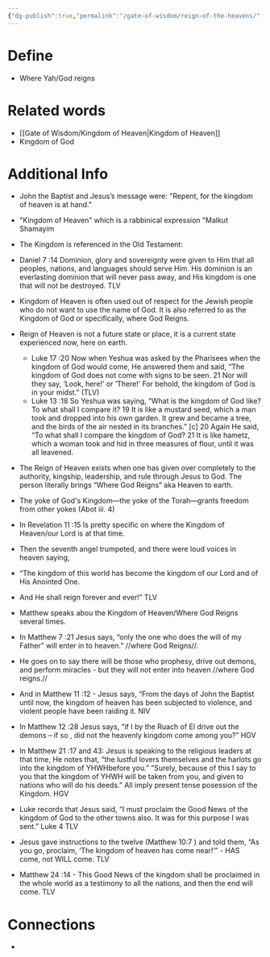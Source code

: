 ```yaml
---
{"dg-publish":true,"permalink":"/gate-of-wisdom/reign-of-the-heavens/","tags":["#GateWisdom"]}
---
```


# Define
- Where Yah/God reigns

# Related words
- [[Gate of Wisdom/Kingdom of Heaven\|Kingdom of Heaven]]
- Kingdom of God

# Additional Info
- John the Baptist  and Jesus’s message were: "Repent, for the kingdom of heaven is at hand." 

- "Kingdom of Heaven" which is a rabbinical expression "Malkut Shamayim

- The Kingdom is referenced in the Old Testament:

- Daniel 7 :14  Dominion, glory and sovereignty were given to Him that all peoples, nations, and languages should serve Him. His dominion is an everlasting dominion that will never pass away, and His kingdom is one that will not be destroyed. TLV

- Kingdom of Heaven is often used out of respect for the Jewish people who do not want to use the name of God. It is also referred to as the Kingdom of God  or specifically, where God Reigns.  

- Reign of Heaven is not a future state or place, it is a current state experienced now, here on earth. 
	- Luke 17 :20 Now when Yeshua was asked by the Pharisees when the kingdom of God would come, He answered them and said, “The kingdom of God does not come with signs to be seen. 21 Nor will they say, ‘Look, here!’ or ‘There!’ For behold, the kingdom of God is in your midst.” (TLV)
	- Luke 13 :18 So Yeshua was saying, “What is the kingdom of God like? To what shall I compare it? 19 It is like a mustard seed, which a man took and dropped into his own garden. It grew and became a tree, and the birds of the air nested in its branches.” [c] 20 Again He said, “To what shall I compare the kingdom of God? 21 It is like hametz, which a woman took and hid in three measures of flour, until it was all leavened.

- The Reign of Heaven exists when one has given over completely to the authority, kingship, leadership, and rule through Jesus to God. The person literally brings “Where God Reigns” aka Heaven to earth.

- The yoke of God's Kingdom—the yoke of the Torah—grants freedom from other yokes (Abot iii. 4)

- In Revelation 11 :15 Is pretty specific on where the Kingdom of Heaven/our Lord is at that time.

- Then the seventh angel trumpeted, and there were loud voices in heaven saying,

- “The kingdom of this world has become the kingdom of our Lord and of His Anointed One.
- And He shall reign forever and ever!” TLV

- Matthew speaks abou the Kingdom of Heaven/Where God Reigns several times.

- In Matthew 7 :21 Jesus says, “only the one who does the will of my Father” will enter in to heaven.” //where God Reigns//. 

- He goes on to say there will be those who prophesy, drive out demons, and perform miracles - but they will not enter into heaven //where God reigns.//

- And in Matthew 11 :12 - Jesus says, “From the days of John the Baptist until now, the kingdom of heaven has been subjected to violence, and violent people have been raiding it. NIV

- In Matthew 12 :28  Jesus says, “if I by the Ruach of El drive out the demons – if so  , did not   the heavenly kingdom come among you?” HGV

- In Matthew 21 :17 and 43: Jesus is speaking to the religious leaders at that time, He notes that, “the lustful lovers themselves and the  harlots  go  into  the  kingdom  of  YHWHbefore  you.” “Surely, because of this I say to you that the kingdom of YHWH will be taken from you, and given to nations who will do his deeds.” All imply present tense posession of the Kingdom.  HGV

- Luke records that Jesus said, “I must proclaim the Good News of the kingdom of God to the other towns also. It was for this purpose I was sent.” Luke 4  TLV

- Jesus gave instructions to the twelve (Matthew 10:7 ) and told them, “As you go, proclaim, ‘The kingdom of heaven has come near!’” - HAS come, not WILL come. TLV

- Matthew 24 :14 - This Good News of the kingdom shall be proclaimed in the whole world as a testimony to all the nations, and then the end will come. TLV

# Connections
- 

